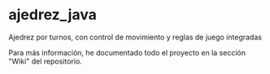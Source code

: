 # ajedrez_java
Ajedrez por turnos, con control de movimiento y reglas de juego integradas

Para más información, he documentado todo el proyecto en la sección "Wiki" del repositorio.
